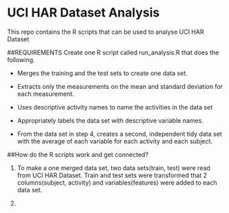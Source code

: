 UCI HAR Dataset Analysis
========================
This repo contains the R scripts that can be used to analyse UCI HAR Dataset

##REQUIREMENTS
Create one R script called run_analysis.R that does the following.

* Merges the training and the test sets to create one data set.

* Extracts only the measurements on the mean and standard deviation for each measurement.

* Uses descriptive activity names to name the activities in the data set

* Appropriately labels the data set with descriptive variable names.

* From the data set in step 4, creates a second, independent tidy data set with the average of each variable
 for each activity and each subject.

##How do the R scripts work and get connected?

1. To make a one merged data set, two data sets(train, test) were read from UCI HAR Dataset.
   Train and test sets were transformed that 2 columns(subject, activity) and variables(features) were added
   to each data set.
   
2. 
